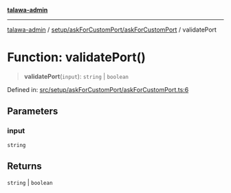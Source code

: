 [**talawa-admin**](../../../../README.md)

***

[talawa-admin](../../../../README.md) / [setup/askForCustomPort/askForCustomPort](../README.md) / validatePort

# Function: validatePort()

> **validatePort**(`input`): `string` \| `boolean`

Defined in: [src/setup/askForCustomPort/askForCustomPort.ts:6](https://github.com/gautam-divyanshu/talawa-admin/blob/cfee07d9592eee1569f258baf49181c393e48f1b/src/setup/askForCustomPort/askForCustomPort.ts#L6)

## Parameters

### input

`string`

## Returns

`string` \| `boolean`
